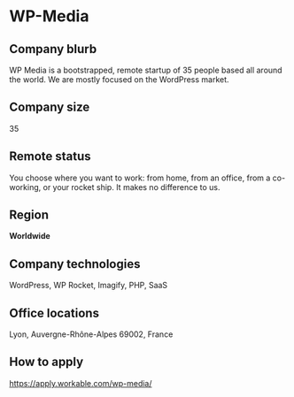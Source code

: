 # WP-Media

## Company blurb

WP Media is a bootstrapped, remote startup of 35 people based all around the world. We are mostly focused on the WordPress market.

## Company size

35

## Remote status

You choose where you want to work: from home, from an office, from a co-working, or your rocket ship. It makes no difference to us.

## Region

**Worldwide**

## Company technologies

WordPress, WP Rocket, Imagify, PHP, SaaS

## Office locations

Lyon, Auvergne-Rhône-Alpes 69002, France

## How to apply

https://apply.workable.com/wp-media/
